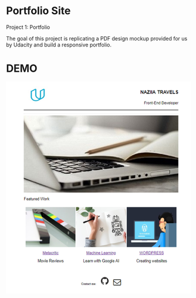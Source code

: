 # Portfolio Site
Project 1: Portfolio

The goal of this project is replicating a PDF design mockup provided for us by Udacity and build a responsive portfolio.
# DEMO
![K](https://github.com/Naziiaba/portfolio-project/blob/master/images/demo.png)
